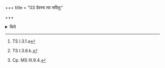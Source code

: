 +++
title = "03 देवस्य त्वा सवितुः"

+++

<details><summary>थिते</summary>

3. With devasya tvā savituḥ prasave...[^1] having taken the cord meant for the sacrificial post, with viṣṇoh karmāṇi paśyata...[^2] he passes his hand holding the cord over the sacrificial post.[^3]  

[^1]: TS I.3.1.a   

[^2]: TS I.3.6.k.  

[^3]: Cp. MS III.9.4.
</details>
